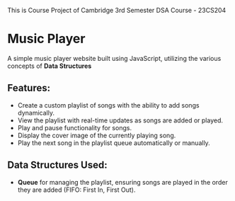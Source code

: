 This is Course Project of Cambridge 3rd Semester DSA Course - 23CS204

# Music Player

A simple music player website built using JavaScript, utilizing the various concepts of **Data Structures** 

## Features:
- Create a custom playlist of songs with the ability to add songs dynamically.
- View the playlist with real-time updates as songs are added or played.
- Play and pause functionality for songs.
- Display the cover image of the currently playing song.
- Play the next song in the playlist queue automatically or manually.
  
## Data Structures Used:
- **Queue** for managing the playlist, ensuring songs are played in the order they are added (FIFO: First In, First Out).

